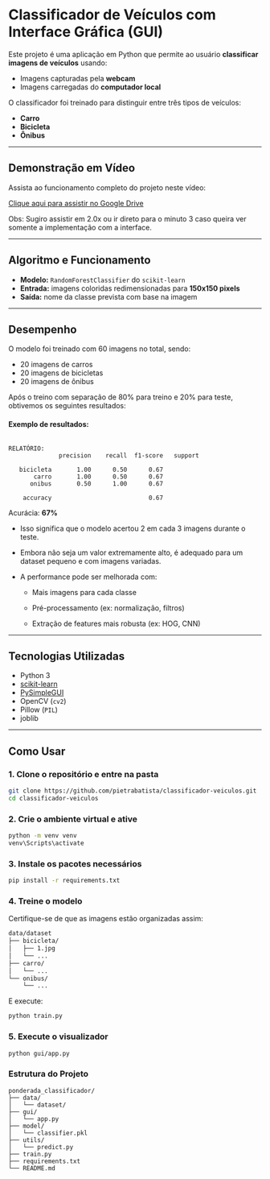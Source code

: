 # Classificador de Veículos com Interface Gráfica (GUI)

Este projeto é uma aplicação em Python que permite ao usuário **classificar imagens de veículos** usando:

- Imagens capturadas pela **webcam**
- Imagens carregadas do **computador local**

O classificador foi treinado para distinguir entre três tipos de veículos:

- **Carro**
- **Bicicleta**
- **Ônibus**

---

## Demonstração em Vídeo

Assista ao funcionamento completo do projeto neste vídeo:

[Clique aqui para assistir no Google Drive](https://drive.google.com/file/d/1nQdQZaKo8SzP5cTlELAEeUp8yEjY1xMZ/view?usp=sharing)

Obs: Sugiro assistir em 2.0x ou ir direto para o minuto 3 caso queira ver somente a implementação com a interface.

---

## Algoritmo e Funcionamento

- **Modelo:** `RandomForestClassifier` do `scikit-learn`
- **Entrada:** imagens coloridas redimensionadas para **150x150 pixels**
- **Saída:** nome da classe prevista com base na imagem

---

## Desempenho

O modelo foi treinado com 60 imagens no total, sendo:

- 20 imagens de carros
- 20 imagens de bicicletas
- 20 imagens de ônibus

Após o treino com separação de 80% para treino e 20% para teste, obtivemos os seguintes resultados:

#### Exemplo de resultados:

```

RELATÓRIO:
              precision    recall  f1-score   support

   bicicleta       1.00      0.50      0.67
       carro       1.00      0.50      0.67
      onibus       0.50      1.00      0.67

    accuracy                           0.67

```

Acurácia: **67%**

- Isso significa que o modelo acertou 2 em cada 3 imagens durante o teste.

- Embora não seja um valor extremamente alto, é adequado para um dataset pequeno e com imagens variadas.

- A performance pode ser melhorada com:

    - Mais imagens para cada classe

    - Pré-processamento (ex: normalização, filtros)

    - Extração de features mais robusta (ex: HOG, CNN)

---

## Tecnologias Utilizadas

- Python 3
- [scikit-learn](https://scikit-learn.org/)
- [PySimpleGUI](https://pysimplegui.readthedocs.io/)
- OpenCV (`cv2`)
- Pillow (`PIL`)
- joblib

---

## Como Usar

### 1. Clone o repositório e entre na pasta

```bash
git clone https://github.com/pietrabatista/classificador-veiculos.git
cd classificador-veiculos
```
### 2. Crie o ambiente virtual e ative

```bash
python -m venv venv
venv\Scripts\activate
```

### 3. Instale os pacotes necessários

```bash
pip install -r requirements.txt
```

### 4. Treine o modelo

Certifique-se de que as imagens estão organizadas assim:

```bash
data/dataset
├── bicicleta/
│   ├── 1.jpg
│   └── ...
├── carro/
│   └── ...
└── onibus/
    └── ...
```
E execute:

```bash
python train.py
```

### 5. Execute o visualizador

```bash
python gui/app.py
```

### Estrutura do Projeto

```
ponderada_classificador/
├── data/
│   └── dataset/
├── gui/
│   └── app.py
├── model/
│   └── classifier.pkl
├── utils/
│   └── predict.py
├── train.py
├── requirements.txt
└── README.md
```






